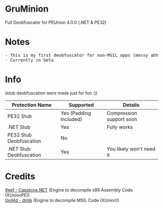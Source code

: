# GruMinion
Full Deobfuscator for PEUnion 4.0.0 (.NET &amp; PE32)

# Notes
<pre>
- This is my first deobfuscator for non-MSIL apps (messy ahh code)
- Currently in beta
</pre>

# Info
(stub deobfuscation were made just for fun :))

Protection Name | Supported | Details
------------- | ------------- | -------------
PE32 Stub | Yes (Padding included) | Compression support soon
.NET Stub | Yes | Fully works
PE32 Stub Deobfuscation | No |
.NET Stub Deobfuscation | Yes | You likely won't need it

# Credits
<a href="https://github.com/9ee1/Capstone.NET">9ee1 - Capstone.NET</a> (Engine to decompile x86 Assembly Code (XUnionPE))</br>
<a href="https://github.com/0xd4d/dnlib">0xd4d - dnlib</a> (Engine to decompile MSIL Code (XUnion))
